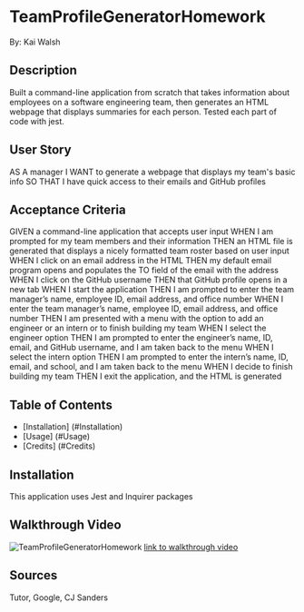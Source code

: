 # TeamProfileGeneratorHomework
By: Kai Walsh

## Description
Built a command-line application from scratch that takes information about employees on a software engineering team, then generates an HTML webpage that displays summaries for each person. Tested each part of code with jest.

## User Story
AS A manager
I WANT to generate a webpage that displays my team's basic info
SO THAT I have quick access to their emails and GitHub profiles

## Acceptance Criteria
GIVEN a command-line application that accepts user input
WHEN I am prompted for my team members and their information
THEN an HTML file is generated that displays a nicely formatted team roster based on user input
WHEN I click on an email address in the HTML
THEN my default email program opens and populates the TO field of the email with the address
WHEN I click on the GitHub username
THEN that GitHub profile opens in a new tab
WHEN I start the application
THEN I am prompted to enter the team manager’s name, employee ID, email address, and office number
WHEN I enter the team manager’s name, employee ID, email address, and office number
THEN I am presented with a menu with the option to add an engineer or an intern or to finish building my team
WHEN I select the engineer option
THEN I am prompted to enter the engineer’s name, ID, email, and GitHub username, and I am taken back to the menu
WHEN I select the intern option
THEN I am prompted to enter the intern’s name, ID, email, and school, and I am taken back to the menu
WHEN I decide to finish building my team
THEN I exit the application, and the HTML is generated



## Table of Contents
- [Installation] (#Installation)
- [Usage] (#Usage)
- [Credits] (#Credits)

## Installation
This application uses Jest and Inquirer packages

## Walkthrough Video
![TeamProfileGeneratorHomework](./assets/TeamProfileGeneratorHomework.gif)
[link to walkthrough video](https://drive.google.com/file/d/1YBS6y9XbbcO52WnJTVjS17Yywz3ISlF1/view)

## Sources
Tutor, Google, CJ Sanders


